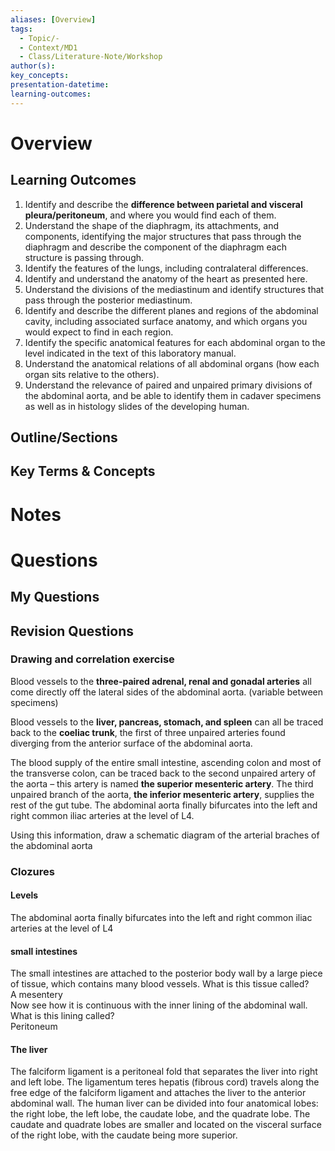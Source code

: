 ```yaml
---
aliases: [Overview]
tags:
  - Topic/-
  - Context/MD1
  - Class/Literature-Note/Workshop
author(s): 
key_concepts: 
presentation-datetime: 
learning-outcomes:
---
```



# Overview
## Learning Outcomes
1. Identify and describe the **difference between parietal and visceral pleura/peritoneum**, and where you would find each of them.
2. Understand the shape of the diaphragm, its attachments, and components, identifying the major structures that pass through the diaphragm and describe the component of the diaphragm each structure is passing through.
3. Identify the features of the lungs, including contralateral differences.
4. Identify and understand the anatomy of the heart as presented here.
5. Understand the divisions of the mediastinum and identify structures that pass through the posterior mediastinum.
6. Identify and describe the different planes and regions of the abdominal cavity, including associated surface anatomy, and which organs you would expect to find in each region.
7. Identify the specific anatomical features for each abdominal organ to the level indicated in the text of this laboratory manual.
8. Understand the anatomical relations of all abdominal organs (how each organ sits relative to the others).
9. Understand the relevance of paired and unpaired primary divisions of the abdominal aorta, and be able to identify them in cadaver specimens as well as in histology slides of the developing human.
## Outline/Sections

## Key Terms & Concepts


# Notes


# Questions

## My Questions
## Revision Questions

### Drawing and correlation exercise
Blood vessels to the **three-paired adrenal, renal and gonadal arteries** all come directly off the lateral sides of the abdominal aorta. (variable between specimens) 

Blood vessels to the **liver, pancreas, stomach, and spleen** can all be traced back to the **coeliac trunk**, the first of three unpaired arteries found diverging from the anterior surface of the abdominal aorta. 

The blood supply of the entire small intestine, ascending colon and most of the transverse colon, can be traced back to the second unpaired artery of the aorta – this artery is named **the superior mesenteric artery**. The third unpaired branch of the aorta, **the inferior mesenteric artery**, supplies the rest of the gut tube. The abdominal aorta finally bifurcates into the left and right common iliac arteries at the level of L4. 

Using this information, draw a schematic diagram of the arterial braches of the abdominal aorta

### Clozures
#### Levels
The abdominal aorta finally bifurcates into the left and right common iliac arteries at the level of L4

#### small intestines
The small intestines are attached to the posterior body wall by a large piece of  tissue, which contains many blood vessels. What is this tissue called?  
A mesentery  
Now see how it is continuous with the inner lining of the abdominal wall. What is this lining called?  
Peritoneum

#### The liver
The falciform ligament is a peritoneal fold that separates the liver into right and left lobe.
The ligamentum teres hepatis (fibrous cord) travels along the free edge of the falciform ligament and attaches the liver to the anterior abdominal wall. 
The human liver can be divided into four anatomical lobes: the right lobe, the left lobe, the caudate lobe, and the quadrate lobe. The caudate and quadrate lobes are smaller and located on the visceral surface of the right lobe, with the caudate being more superior.




